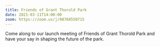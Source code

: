 ```yaml
---
title: Friends of Grant Thorold Park
date: 2021-03-11T14:00:00
zoom: https://zoom.us/j/98768550715
---
```

Come along to our launch meeting of Friends of Grant Thorold Park and have your say in shaping the future of the park.